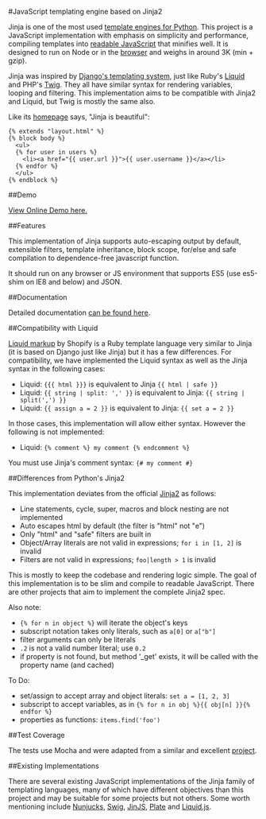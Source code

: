 #JavaScript templating engine based on Jinja2

Jinja is one of the most used [template engines for Python][jinja2]. This project is a JavaScript implementation with emphasis on simplicity and performance, compiling templates into [readable JavaScript][demo] that minifies well. It is designed to run on Node or in the [browser][demo] and weighs in around 3K (min + gzip).

Jinja was inspired by [Django's templating system][django], just like Ruby's [Liquid][liquid] and PHP's [Twig][twig]. They all have similar syntax for rendering variables, looping and filtering. This implementation aims to be compatible with Jinja2 and Liquid, but Twig is mostly the same also.

Like its [homepage](http://jinja.pocoo.org/) says, "Jinja is beautiful":

```
{% extends "layout.html" %}
{% block body %}
  <ul>
  {% for user in users %}
    <li><a href="{{ user.url }}">{{ user.username }}</a></li>
  {% endfor %}
  </ul>
{% endblock %}
```

##Demo

[View Online Demo here.][demo]


##Features

This implementation of Jinja supports auto-escaping output by default, extensible filters, template inheritance, block scope, for/else and safe compilation to dependence-free javascript function.

It should run on any browser or JS environment that supports ES5 (use es5-shim on IE8 and below) and JSON.


##Documentation

Detailed documentation [can be found here][docs].


##Compatibility with Liquid

[Liquid markup][liquid] by Shopify is a Ruby template language very similar to Jinja (it is based on Django just like Jinja) but it has a few differences. For compatibility, we have implemented the Liquid syntax as well as the Jinja syntax in the following cases:

 * Liquid: `{{{ html }}}` is equivalent to Jinja `{{ html | safe }}`
 * Liquid: `{{ string | split: ',' }}` is equivalent to Jinja: `{{ string | split(',') }}`
 * Liquid: `{{ assign a = 2 }}` is equivalent to Jinja: `{{ set a = 2 }}`

In those cases, this implementation will allow either syntax. However the following is not implemented:

 * Liquid: `{% comment %} my comment {% endcomment %}`

You must use Jinja's comment syntax: `{# my comment #}`


##Differences from Python's Jinja2

This implementation deviates from the official [Jinja2][jinja2] as follows:

 - Line statements, cycle, super, macros and block nesting are not implemented
 - Auto escapes html by default (the filter is "html" not "e")
 - Only "html" and "safe" filters are built in
 - Object/Array literals are not valid in expressions; `for i in [1, 2]` is invalid
 - Filters are not valid in expressions; `foo|length > 1` is invalid

This is mostly to keep the codebase and rendering logic simple. The goal of this implementation is to be slim and compile to readable JavaScript. There are other projects that aim to implement the complete Jinja2 spec.

Also note:

 - `{% for n in object %}` will iterate the object's keys
 - subscript notation takes only literals, such as `a[0]` or `a["b"]`
 - filter arguments can only be literals
 - `.2` is not a valid number literal; use `0.2`
 - if property is not found, but method '_get' exists, it will be called with the property name (and cached)

To Do:

 - set/assign to accept array and object literals: `set a = [1, 2, 3]`
 - subscript to accept variables, as in `{% for n in obj %}{{ obj[n] }}{% endfor %}`
 - properties as functions: `items.find('foo')`


##Test Coverage

The tests use Mocha and were adapted from a similar and excellent [project][swig].


##Existing Implementations

There are several existing JavaScript implementations of the Jinja family of templating languages, many of which have different objectives than this project and may be suitable for some projects but not others. Some worth mentioning include [Nunjucks][nunjucks], [Swig][swig], [JinJS][jinjs], [Plate][plate] and [Liquid.js][liquidjs].


[docs]: docs/guide.md
[demo]: http://sstur.com/jinja/demo/
[django]: http://docs.djangoproject.com/en/dev/ref/templates/builtins/
[liquid]: http://liquidmarkup.org/
[twig]: http://twig.sensiolabs.org/
[jinja2]: http://jinja.pocoo.org/
[nunjucks]: http://github.com/jlongster/nunjucks
[swig]: http://github.com/paularmstrong/swig
[jinjs]: http://github.com/ravelsoft/node-jinjs
[plate]: http://github.com/chrisdickinson/plate
[liquidjs]: http://github.com/darthapo/liquid.js
